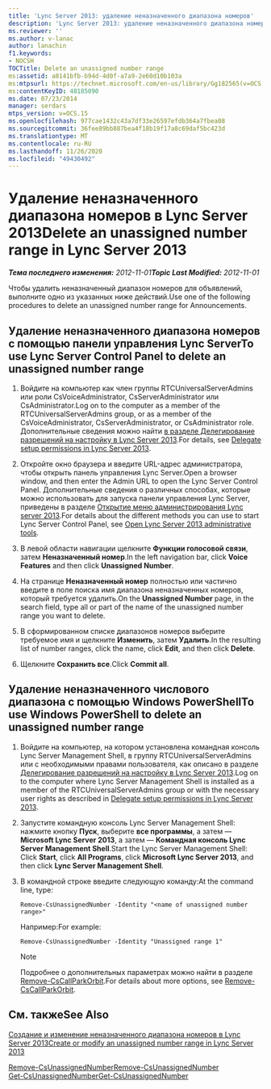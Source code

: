 ```yaml
---
title: 'Lync Server 2013: удаление неназначенного диапазона номеров'
description: 'Lync Server 2013: удаление неназначенного диапазона номеров.'
ms.reviewer: ''
ms.author: v-lanac
author: lanachin
f1.keywords:
- NOCSH
TOCTitle: Delete an unassigned number range
ms:assetid: a8141bfb-b94d-4d0f-a7a9-2e60d10b103a
ms:mtpsurl: https://technet.microsoft.com/en-us/library/Gg182565(v=OCS.15)
ms:contentKeyID: 48185090
ms.date: 07/23/2014
manager: serdars
mtps_version: v=OCS.15
ms.openlocfilehash: 977cae1432c43a7df33e26597efdb364a7fbea08
ms.sourcegitcommit: 36fee89bb887bea4f18b19f17a8c69daf5bc423d
ms.translationtype: MT
ms.contentlocale: ru-RU
ms.lasthandoff: 11/26/2020
ms.locfileid: "49430492"
---
```

# <a name="delete-an-unassigned-number-range-in-lync-server-2013"></a><span data-ttu-id="f1f1b-103">Удаление неназначенного диапазона номеров в Lync Server 2013</span><span class="sxs-lookup"><span data-stu-id="f1f1b-103">Delete an unassigned number range in Lync Server 2013</span></span>

<div data-xmlns="http://www.w3.org/1999/xhtml">

<div class="topic" data-xmlns="http://www.w3.org/1999/xhtml" data-msxsl="urn:schemas-microsoft-com:xslt" data-cs="https://msdn.microsoft.com/">

<div data-asp="https://msdn2.microsoft.com/asp">



</div>

<div id="mainSection">

<div id="mainBody"><span data-ttu-id="f1f1b-104">

<span> </span></span><span class="sxs-lookup"><span data-stu-id="f1f1b-104">

<span> </span></span></span>

<span data-ttu-id="f1f1b-105">_**Тема последнего изменения:** 2012-11-01_</span><span class="sxs-lookup"><span data-stu-id="f1f1b-105">_**Topic Last Modified:** 2012-11-01_</span></span>

<span data-ttu-id="f1f1b-106">Чтобы удалить неназначенный диапазон номеров для объявлений, выполните одно из указанных ниже действий.</span><span class="sxs-lookup"><span data-stu-id="f1f1b-106">Use one of the following procedures to delete an unassigned number range for Announcements.</span></span>

<div>

## <a name="to-use-lync-server-control-panel-to-delete-an-unassigned-number-range"></a><span data-ttu-id="f1f1b-107">Удаление неназначенного диапазона номеров с помощью панели управления Lync Server</span><span class="sxs-lookup"><span data-stu-id="f1f1b-107">To use Lync Server Control Panel to delete an unassigned number range</span></span>

1.  <span data-ttu-id="f1f1b-108">Войдите на компьютер как член группы RTCUniversalServerAdmins или роли CsVoiceAdministrator, CsServerAdministrator или CsAdministrator.</span><span class="sxs-lookup"><span data-stu-id="f1f1b-108">Log on to the computer as a member of the RTCUniversalServerAdmins group, or as a member of the CsVoiceAdministrator, CsServerAdministrator, or CsAdministrator role.</span></span> <span data-ttu-id="f1f1b-109">Дополнительные сведения можно найти [в разделе Делегирование разрешений на настройку в Lync Server 2013](lync-server-2013-delegate-setup-permissions.md).</span><span class="sxs-lookup"><span data-stu-id="f1f1b-109">For details, see [Delegate setup permissions in Lync Server 2013](lync-server-2013-delegate-setup-permissions.md).</span></span>

2.  <span data-ttu-id="f1f1b-110">Откройте окно браузера и введите URL-адрес администратора, чтобы открыть панель управления Lync Server.</span><span class="sxs-lookup"><span data-stu-id="f1f1b-110">Open a browser window, and then enter the Admin URL to open the Lync Server Control Panel.</span></span> <span data-ttu-id="f1f1b-111">Дополнительные сведения о различных способах, которые можно использовать для запуска панели управления Lync Server, приведены в разделе [Открытие меню администрирования Lync server 2013](lync-server-2013-open-lync-server-administrative-tools.md).</span><span class="sxs-lookup"><span data-stu-id="f1f1b-111">For details about the different methods you can use to start Lync Server Control Panel, see [Open Lync Server 2013 administrative tools](lync-server-2013-open-lync-server-administrative-tools.md).</span></span>

3.  <span data-ttu-id="f1f1b-112">В левой области навигации щелкните **Функции голосовой связи**, затем **Неназначенный номер**.</span><span class="sxs-lookup"><span data-stu-id="f1f1b-112">In the left navigation bar, click **Voice Features** and then click **Unassigned Number**.</span></span>

4.  <span data-ttu-id="f1f1b-113">На странице **Неназначенный номер** полностью или частично введите в поле поиска имя диапазона неназначенных номеров, который требуется удалить.</span><span class="sxs-lookup"><span data-stu-id="f1f1b-113">On the **Unassigned Number** page, in the search field, type all or part of the name of the unassigned number range you want to delete.</span></span>

5.  <span data-ttu-id="f1f1b-114">В сформированном списке диапазонов номеров выберите требуемое имя и щелкните **Изменить**, затем **Удалить**.</span><span class="sxs-lookup"><span data-stu-id="f1f1b-114">In the resulting list of number ranges, click the name, click **Edit**, and then click **Delete**.</span></span>

6.  <span data-ttu-id="f1f1b-115">Щелкните **Сохранить все**.</span><span class="sxs-lookup"><span data-stu-id="f1f1b-115">Click **Commit all**.</span></span>

</div>

<div>

## <a name="to-use-windows-powershell-to-delete-an-unassigned-number-range"></a><span data-ttu-id="f1f1b-116">Удаление неназначенного числового диапазона с помощью Windows PowerShell</span><span class="sxs-lookup"><span data-stu-id="f1f1b-116">To use Windows PowerShell to delete an unassigned number range</span></span>

1.  <span data-ttu-id="f1f1b-117">Войдите на компьютер, на котором установлена командная консоль Lync Server Management Shell, в группу RTCUniversalServerAdmins или с необходимыми правами пользователя, как описано в разделе [Делегирование разрешений на настройку в Lync Server 2013](lync-server-2013-delegate-setup-permissions.md).</span><span class="sxs-lookup"><span data-stu-id="f1f1b-117">Log on to the computer where Lync Server Management Shell is installed as a member of the RTCUniversalServerAdmins group or with the necessary user rights as described in [Delegate setup permissions in Lync Server 2013](lync-server-2013-delegate-setup-permissions.md).</span></span>

2.  <span data-ttu-id="f1f1b-118">Запустите командную консоль Lync Server Management Shell: нажмите кнопку **Пуск**, выберите **все программы**, а затем — **Microsoft Lync Server 2013**, а затем — **Командная консоль Lync Server Management Shell**.</span><span class="sxs-lookup"><span data-stu-id="f1f1b-118">Start the Lync Server Management Shell: Click **Start**, click **All Programs**, click **Microsoft Lync Server 2013**, and then click **Lync Server Management Shell**.</span></span>

3.  <span data-ttu-id="f1f1b-119">В командной строке введите следующую команду:</span><span class="sxs-lookup"><span data-stu-id="f1f1b-119">At the command line, type:</span></span>
    
        Remove-CsUnassignedNumber -Identity "<name of unassigned number range>" 
    
    <span data-ttu-id="f1f1b-120">Например:</span><span class="sxs-lookup"><span data-stu-id="f1f1b-120">For example:</span></span>
    
        Remove-CsUnassignedNumber -Identity "Unassigned range 1"
    
    <div>
    

    > [!NOTE]  
    > <span data-ttu-id="f1f1b-121">Подробнее о дополнительных параметрах можно найти в разделе <A href="https://docs.microsoft.com/powershell/module/skype/Remove-CsCallParkOrbit">Remove-CsCallParkOrbit</A>.</span><span class="sxs-lookup"><span data-stu-id="f1f1b-121">For details about more options, see <A href="https://docs.microsoft.com/powershell/module/skype/Remove-CsCallParkOrbit">Remove-CsCallParkOrbit</A>.</span></span>

    
    </div>

</div>

<div>

## <a name="see-also"></a><span data-ttu-id="f1f1b-122">См. также</span><span class="sxs-lookup"><span data-stu-id="f1f1b-122">See Also</span></span>


[<span data-ttu-id="f1f1b-123">Создание и изменение неназначенного диапазона номеров в Lync Server 2013</span><span class="sxs-lookup"><span data-stu-id="f1f1b-123">Create or modify an unassigned number range in Lync Server 2013</span></span>](lync-server-2013-create-or-modify-an-unassigned-number-range.md)  


[<span data-ttu-id="f1f1b-124">Remove-CsUnassignedNumber</span><span class="sxs-lookup"><span data-stu-id="f1f1b-124">Remove-CsUnassignedNumber</span></span>](https://docs.microsoft.com/powershell/module/skype/Remove-CsUnassignedNumber)  
[<span data-ttu-id="f1f1b-125">Get-CsUnassignedNumber</span><span class="sxs-lookup"><span data-stu-id="f1f1b-125">Get-CsUnassignedNumber</span></span>](https://docs.microsoft.com/powershell/module/skype/Get-CsUnassignedNumber)  
  

<span data-ttu-id="f1f1b-126"></div>

</div>

<span> </span>

</div>

</div>

</span><span class="sxs-lookup"><span data-stu-id="f1f1b-126"></div>

</div>

<span> </span>

</div>

</div>

</span></span></div>

